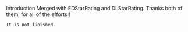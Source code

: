 Introduction
	Merged with EDStarRating and DLStarRating.
	Thanks both of them, for all of the efforts!!

	It is not finished.
